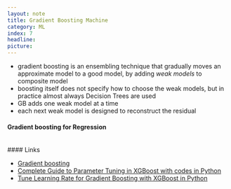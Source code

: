```yaml
---
layout: note
title: Gradient Boosting Machine
category: ML
index: 7
headline:
picture:
---
```


- gradient boosting is an ensembling technique that gradually moves an approximate model to
a good model, by adding _weak models_ to composite model
- boosting itself does not specify how to choose the weak models, but in practice almost always Decision Trees are used
- GB adds one weak model at a time
- each next weak model is designed to reconstruct the residual 

#### Gradient boosting for Regression



<br>
#### Links

- [Gradient boosting](https://explained.ai/gradient-boosting)
- [Complete Guide to Parameter Tuning in XGBoost with codes in Python](https://www.analyticsvidhya.com/blog/2016/03/complete-guide-parameter-tuning-xgboost-with-codes-python/)
- [Tune Learning Rate for Gradient Boosting with XGBoost in Python](https://machinelearningmastery.com/tune-learning-rate-for-gradient-boosting-with-xgboost-in-python/)

